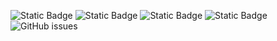 ![Static Badge](https://img.shields.io/badge/blacklists-60-000000) ![Static Badge](https://img.shields.io/badge/blacklisted-2944240-cc0000) ![Static Badge](https://img.shields.io/badge/whitelisted-2242-00CC00) ![Static Badge](https://img.shields.io/badge/streaming_blacklist-28106-000000) ![GitHub issues](https://img.shields.io/github/issues/fabriziosalmi/blacklists)

